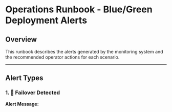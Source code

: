 # Operations Runbook - Blue/Green Deployment Alerts

## Overview

This runbook describes the alerts generated by the monitoring system and the recommended operator actions for each scenario.

---

## Alert Types

### 1. 🔄 Failover Detected

**Alert Message:**